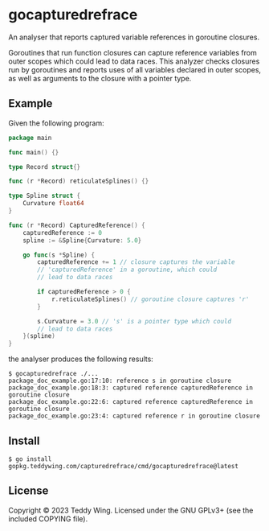 gocapturedrefrace
=================

An analyser that reports captured variable references in goroutine closures.

Goroutines that run function closures can capture reference variables from outer
scopes which could lead to data races. This analyzer checks closures run by
goroutines and reports uses of all variables declared in outer scopes, as well
as arguments to the closure with a pointer type.


## Example
Given the following program:

``` go
package main

func main() {}

type Record struct{}

func (r *Record) reticulateSplines() {}

type Spline struct {
	Curvature float64
}

func (r *Record) CapturedReference() {
	capturedReference := 0
	spline := &Spline{Curvature: 5.0}

	go func(s *Spline) {
		capturedReference += 1 // closure captures the variable
		// 'capturedReference' in a goroutine, which could
		// lead to data races

		if capturedReference > 0 {
			r.reticulateSplines() // goroutine closure captures 'r'
		}

		s.Curvature = 3.0 // 's' is a pointer type which could
		// lead to data races
	}(spline)
}
```

the analyser produces the following results:

	$ gocapturedrefrace ./...
	package_doc_example.go:17:10: reference s in goroutine closure
	package_doc_example.go:18:3: captured reference capturedReference in goroutine closure
	package_doc_example.go:22:6: captured reference capturedReference in goroutine closure
	package_doc_example.go:23:4: captured reference r in goroutine closure


## Install

	$ go install gopkg.teddywing.com/capturedrefrace/cmd/gocapturedrefrace@latest


## License
Copyright © 2023 Teddy Wing. Licensed under the GNU GPLv3+ (see the included
COPYING file).
